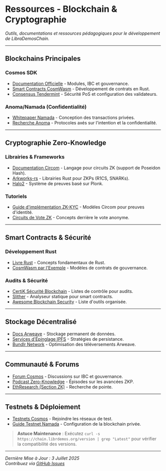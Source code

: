 # Ressources - Blockchain & Cryptographie
*Outils, documentations et ressources pédagogiques pour le développement de LibraDemosChain.*

---

## Blockchains Principales
### Cosmos SDK
- [Documentation Officielle](https://docs.cosmos.network) - Modules, IBC et gouvernance.
- [Smart Contracts CosmWasm](https://docs.cosmwasm.com) - Développement de contrats en Rust.
- [Consensus Tendermint](https://docs.tendermint.com) - Sécurité PoS et configuration des validateurs.

### Anoma/Namada (Confidentialité)
- [Whitepaper Namada](https://namada.net/whitepaper) - Conception des transactions privées.
- [Recherche Anoma](https://anoma.net/research) - Protocoles axés sur l'intention et la confidentialité.

---

## Cryptographie Zero-Knowledge
### Librairies & Frameworks
- [Documentation Circom](https://docs.circom.io) - Langage pour circuits ZK (support de Poseidon Hash).
- [Arkworks-rs](https://github.com/arkworks-rs) - Librairies Rust pour ZKPs (R1CS, SNARKs).
- [Halo2](https://zcash.github.io/halo2/) - Système de preuves basé sur Plonk.

### Tutoriels
- [Guide d'implémentation ZK-KYC](https://github.com/iden3/circomlib) - Modèles Circom pour preuves d'identité.
- [Circuits de Vote ZK](https://vitalik.ca/general/2021/06/29/verkle.html) - Concepts derrière le vote anonyme.

---

## Smart Contracts & Sécurité
### Développement Rust
- [Livre Rust](https://doc.rust-lang.org/book/) - Concepts fondamentaux de Rust.
- [CosmWasm par l'Exemple](https://github.com/CosmWasm/cosmwasm-examples) - Modèles de contrats de gouvernance.

### Audits & Sécurité
- [CertiK Sécurité Blockchain](https://www.certik.com/resources) - Listes de contrôle pour audits.
- [Slither](https://github.com/crytic/slither) - Analyseur statique pour smart contracts.
- [Awesome Blockchain Security](https://github.com/randorisec/awesome-blockchain-security) - Liste d'outils organisée.

---

## Stockage Décentralisé
- [Docs Arweave](https://docs.arweave.org) - Stockage permanent de données.
- [Services d'Épinglage IPFS](https://docs.ipfs.tech/concepts/persistence/) - Stratégies de persistance.
- [Bundlr Network](https://docs.bundlr.network) - Optimisation des téléversements Arweave.

---

## Communauté & Forums
- [Forum Cosmos](https://forum.cosmos.network) - Discussions sur IBC et gouvernance.
- [Podcast Zero-Knowledge](https://zeroknowledge.fm) - Épisodes sur les avancées ZKP.
- [EthResearch (Section ZK)](https://ethresear.ch/c/zero-knowledge-proofs/17) - Recherche de pointe.

---

## Testnets & Déploiement
- [Testnets Cosmos](https://github.com/cosmos/testnets) - Rejoindre les réseaux de test.
- [Guide Testnet Namada](https://docs.namada.net/operators/testnet.html) - Configuration de la blockchain privée.

> **Astuce Maintenance** : Exécutez `curl -s https://chain.librdemos.org/version | grep "Latest"` pour vérifier la compatibilité des versions.

---
*Dernière Mise à Jour : 3 Juillet 2025*  
*Contribuez via [GitHub Issues](https://github.com/LibraDemosChain/core/issues)*